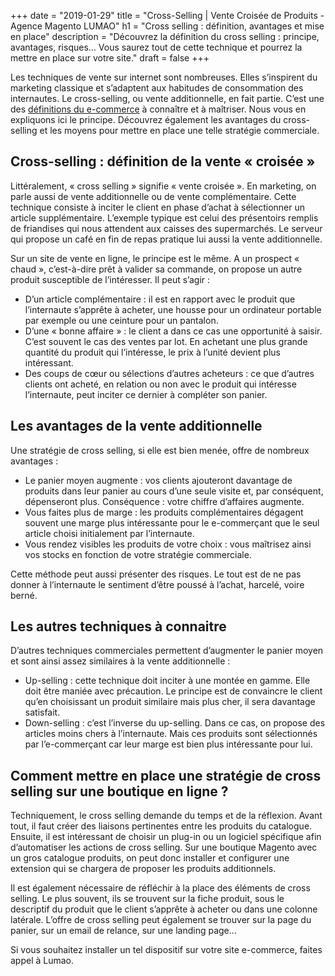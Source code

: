 +++
date = "2019-01-29"
title = "Cross-Selling | Vente Croisée de Produits - Agence Magento LUMAO"
h1 = "Cross selling : définition, avantages et mise en place"
description = "Découvrez la définition du cross selling : principe, avantages, risques… Vous saurez tout de cette technique et pourrez la mettre en place sur votre site."
draft = false
+++

Les techniques de vente sur internet sont nombreuses. Elles s’inspirent du marketing classique et s’adaptent aux habitudes de consommation des internautes. Le cross-selling, ou vente additionnelle, en fait partie. C’est une des [définitions du e-commerce](/ecommerce/definition/) à connaître et à maîtriser. Nous vous en expliquons ici le principe. Découvrez également les avantages du cross-selling et les moyens pour mettre en place une telle stratégie commerciale.

## Cross-selling : définition de la vente « croisée »

Littéralement, « cross selling » signifie « vente croisée ». En marketing, on parle aussi de vente additionnelle ou de vente complémentaire. Cette technique consiste à inciter le client en phase d’achat à sélectionner un article supplémentaire. L’exemple typique est celui des présentoirs remplis de friandises qui nous attendent aux caisses des supermarchés. Le serveur qui propose un café en fin de repas pratique lui aussi la vente additionnelle.

Sur un site de vente en ligne, le principe est le même. A un prospect « chaud », c’est-à-dire prêt à valider sa commande, on propose un autre produit susceptible de l’intéresser. Il peut s’agir :

-	D’un article complémentaire : il est en rapport avec le produit que l’internaute s’apprête à acheter, une housse pour un ordinateur portable par exemple ou une ceinture pour un pantalon.
-	D’une « bonne affaire » : le client a dans ce cas une opportunité à saisir. C’est souvent le cas des ventes par lot. En achetant une plus grande quantité du produit qui l’intéresse, le prix à l’unité devient plus intéressant.
-	Des coups de cœur ou sélections d’autres acheteurs : ce que d’autres clients ont acheté, en relation ou non avec le produit qui intéresse l’internaute, peut inciter ce dernier à compléter son panier.

## Les avantages de la vente additionnelle

Une stratégie de cross selling, si elle est bien menée, offre de nombreux avantages :

-	Le panier moyen augmente : vos clients ajouteront davantage de produits dans leur panier au cours d’une seule visite et, par conséquent, dépenseront plus. Conséquence : votre chiffre d’affaires augmente.
-	Vous faites plus de marge : les produits complémentaires dégagent souvent une marge plus intéressante pour le e-commerçant que le seul article choisi initialement par l’internaute.
-	Vous rendez visibles les produits de votre choix : vous maîtrisez ainsi vos stocks en fonction de votre stratégie commerciale.

Cette méthode peut aussi présenter des risques. Le tout est de ne pas donner à l’internaute le sentiment d’être poussé à l’achat, harcelé, voire berné.

## Les autres techniques à connaitre

D’autres techniques commerciales permettent d’augmenter le panier moyen et sont ainsi assez similaires à la vente additionnelle :

-	Up-selling : cette technique doit inciter à une montée en gamme. Elle doit être maniée avec précaution. Le principe est de convaincre le client qu’en choisissant un produit similaire mais plus cher, il sera davantage satisfait. 
-	Down-selling : c’est l’inverse du up-selling. Dans ce cas, on propose des articles moins chers à l’internaute. Mais ces produits sont sélectionnés par l’e-commerçant car leur marge est bien plus intéressante pour lui.

## Comment mettre en place une stratégie de cross selling sur une boutique en ligne ?

Techniquement, le cross selling demande du temps et de la réflexion. Avant tout, il faut créer des liaisons pertinentes entre les produits du catalogue. Ensuite, il est intéressant de choisir un plug-in ou un logiciel spécifique afin d’automatiser les actions de cross selling. Sur une boutique Magento avec un gros catalogue produits, on peut donc installer et configurer une extension qui se chargera de proposer les produits additionnels.

Il est également nécessaire de réfléchir à la place des éléments de cross selling. Le plus souvent, ils se trouvent sur la fiche produit, sous le descriptif du produit que le client s’apprête à acheter ou dans une colonne latérale. L’offre de cross selling peut également se trouver sur la page du panier, sur un email de relance, sur une landing page…

Si vous souhaitez installer un tel dispositif sur votre site e-commerce, faites appel à Lumao.
